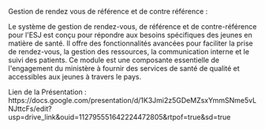 <p fontSize:"Bold">Gestion de rendez vous de référence et de contre référence :</p>
<p>    Le système de gestion de rendez-vous, de référence et de contre-référence pour l'ESJ est conçu pour répondre aux besoins spécifiques des jeunes en matière de santé. Il offre des fonctionnalités avancées pour faciliter la prise de rendez-vous, la gestion des ressources, la communication interne et le suivi des patients. Ce module est une composante essentielle de l'engagement du ministère à fournir des services de santé de qualité et accessibles aux jeunes à travers le pays.</p>
Lien de la Présentation : 
               https://docs.google.com/presentation/d/1K3Jmi2z5GDeMZsxYmmSNme5vLNJttcFs/edit?usp=drive_link&ouid=112795551642224472805&rtpof=true&sd=true
